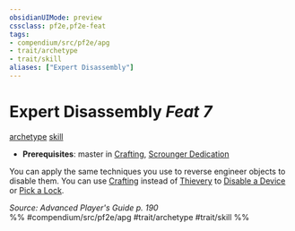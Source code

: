 ```yaml
---
obsidianUIMode: preview
cssclass: pf2e,pf2e-feat
tags:
- compendium/src/pf2e/apg
- trait/archetype
- trait/skill
aliases: ["Expert Disassembly"]
---
```

# Expert Disassembly  *Feat 7*  
[archetype](archetype.md "Archetype Feat Trait")  [skill](skill.md "Skill Feat Trait")  

- **Prerequisites**: master in [Crafting](skills.md#Crafting), [Scrounger Dedication](scrounger-dedication-apg.md)

You can apply the same techniques you use to reverse engineer objects to disable them. You can use [Crafting](skills.md#Crafting) instead of [Thievery](skills.md#Thievery) to [Disable a Device](disable-a-device.md) or [Pick a Lock](pick-a-lock.md).

*Source: Advanced Player's Guide p. 190*  
%% #compendium/src/pf2e/apg #trait/archetype #trait/skill %%